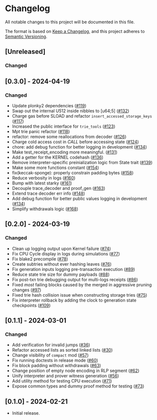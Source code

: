# Changelog

All notable changes to this project will be documented in this file.

The format is based on [Keep a Changelog](https://keepachangelog.com/en/1.1.0/),
and this project adheres to [Semantic Versioning](https://semver.org/spec/v2.0.0.html).


## [Unreleased]

### Changed

## [0.3.0] - 2024-04-19

### Changed
- Update plonky2 dependencies ([#119](https://github.com/0xPolygonZero/zk_evm/pull/119))
- Swap out the internal U512 inside nibbles to [u64;5] ([#132](https://github.com/0xPolygonZero/zk_evm/pull/132))
- Charge gas before SLOAD and refactor `insert_accessed_storage_keys` ([#117](https://github.com/0xPolygonZero/zk_evm/pull/117))
- Increased the public interface for `trie_tools` ([#123](https://github.com/0xPolygonZero/zk_evm/pull/123))
- Mpt trie panic refactor  ([#118](https://github.com/0xPolygonZero/zk_evm/pull/118))
- refactor: remove some reallocations from decoder ([#126](https://github.com/0xPolygonZero/zk_evm/pull/126))
- Charge cold access cost in *CALL* before accessing state ([#124](https://github.com/0xPolygonZero/zk_evm/pull/124))
- chore: add debug function for better logging in development ([#134](https://github.com/0xPolygonZero/zk_evm/pull/134))
- Make test_receipt_encoding more meaningful. ([#131](https://github.com/0xPolygonZero/zk_evm/pull/131))
- Add a getter for the KERNEL codehash ([#136](https://github.com/0xPolygonZero/zk_evm/pull/136))
- Remove interpreter-specific preinialization logic from State trait ([#139](https://github.com/0xPolygonZero/zk_evm/pull/139))
- Make some more functions constant ([#154](https://github.com/0xPolygonZero/zk_evm/pull/154))
- fix(keccak-sponge): properly constrain padding bytes ([#158](https://github.com/0xPolygonZero/zk_evm/pull/158))
- Reduce verbosity in logs ([#160](https://github.com/0xPolygonZero/zk_evm/pull/160))
- Bump with latest starky ([#161](https://github.com/0xPolygonZero/zk_evm/pull/161))
- Decouple trace_decoder and proof_gen ([#163](https://github.com/0xPolygonZero/zk_evm/pull/163))
- Extend trace decoder err info ([#148](https://github.com/0xPolygonZero/zk_evm/pull/148))
- Add debug function for better public values logging in development ([#134](https://github.com/0xPolygonZero/zk_evm/pull/134))
- Simplify withdrawals logic ([#168](https://github.com/0xPolygonZero/zk_evm/pull/168))

## [0.2.0] - 2024-03-19

### Changed
- Clean up logging output upon Kernel failure ([#74](https://github.com/0xPolygonZero/zk_evm/pull/74))
- Fix CPU Cycle display in logs during simulations ([#77](https://github.com/0xPolygonZero/zk_evm/pull/77))
- Fix blake2 precompile ([#78](https://github.com/0xPolygonZero/zk_evm/pull/78))
- Create subtries without ever hashing leaves ([#76](https://github.com/0xPolygonZero/zk_evm/pull/76))
- Fix generation inputs logging pre-transaction execution ([#89](https://github.com/0xPolygonZero/zk_evm/pull/89))
- Reduce state trie size for dummy payloads ([#88](https://github.com/0xPolygonZero/zk_evm/pull/88))
- Fix post-txn trie debugging output for multi-logs receipts ([#86](https://github.com/0xPolygonZero/zk_evm/pull/86))
- Fixed *most* failing blocks caused by the merged in aggressive pruning changes ([#97](https://github.com/0xPolygonZero/zk_evm/pull/97))
- Fixed trie hash collision issue when constructing storage tries ([#75](https://github.com/0xPolygonZero/zk_evm/pull/75))
- Fix interpreter rollback by adding the clock to generation state checkpoints ([#109](https://github.com/0xPolygonZero/zk_evm/pull/109))

## [0.1.1] - 2024-03-01

### Changed
- Add verification for invalid jumps ([#36](https://github.com/0xPolygonZero/zk_evm/pull/36))
- Refactor accessed lists as sorted linked lists ([#30](https://github.com/0xPolygonZero/zk_evm/pull/30))
- Change visibility of `compact` mod ([#57](https://github.com/0xPolygonZero/zk_evm/pull/57))
- Fix running doctests in release mode ([#60](https://github.com/0xPolygonZero/zk_evm/pull/60))
- Fix block padding without withdrawals ([#63](https://github.com/0xPolygonZero/zk_evm/pull/63))
- Change position of empty node encoding in RLP segment ([#62](https://github.com/0xPolygonZero/zk_evm/pull/62))
- Unify interpreter and prover witness generation ([#56](https://github.com/0xPolygonZero/zk_evm/pull/56))
- Add utility method for testing CPU execution ([#71](https://github.com/0xPolygonZero/zk_evm/pull/71))
- Expose common types and dummy proof method for testing ([#73](https://github.com/0xPolygonZero/zk_evm/pull/73))

## [0.1.0] - 2024-02-21
* Initial release.
